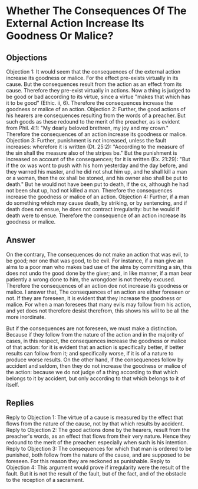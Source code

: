 # Whether The Consequences Of The External Action Increase Its Goodness Or Malice?
## Objections
Objection 1: It would seem that the consequences of the external action increase its goodness or malice. For the effect pre-exists virtually in its cause. But the consequences result from the action as an effect from its cause. Therefore they pre-exist virtually in actions. Now a thing is judged to be good or bad according to its virtue, since a virtue "makes that which has it to be good" (Ethic. ii, 6). Therefore the consequences increase the goodness or malice of an action.
Objection 2: Further, the good actions of his hearers are consequences resulting from the words of a preacher. But such goods as these redound to the merit of the preacher, as is evident from Phil. 4:1: "My dearly beloved brethren, my joy and my crown." Therefore the consequences of an action increase its goodness or malice.
Objection 3: Further, punishment is not increased, unless the fault increases: wherefore it is written (Dt. 25:2): "According to the measure of the sin shall the measure also of the stripes be." But the punishment is increased on account of the consequences; for it is written (Ex. 21:29): "But if the ox was wont to push with his horn yesterday and the day before, and they warned his master, and he did not shut him up, and he shall kill a man or a woman, then the ox shall be stoned, and his owner also shall be put to death." But he would not have been put to death, if the ox, although he had not been shut up, had not killed a man. Therefore the consequences increase the goodness or malice of an action.
Objection 4: Further, if a man do something which may cause death, by striking, or by sentencing, and if death does not ensue, he does not contract irregularity: but he would if death were to ensue. Therefore the consequence of an action increase its goodness or malice.
## Answer
On the contrary, The consequences do not make an action that was evil, to be good; nor one that was good, to be evil. For instance, if a man give an alms to a poor man who makes bad use of the alms by committing a sin, this does not undo the good done by the giver; and, in like manner, if a man bear patiently a wrong done to him, the wrongdoer is not thereby excused. Therefore the consequences of an action doe not increase its goodness or malice.
I answer that, The consequences of an action are either foreseen or not. If they are foreseen, it is evident that they increase the goodness or malice. For when a man foresees that many evils may follow from his action, and yet does not therefore desist therefrom, this shows his will to be all the more inordinate.

But if the consequences are not foreseen, we must make a distinction. Because if they follow from the nature of the action and in the majority of cases, in this respect, the consequences increase the goodness or malice of that action: for it is evident that an action is specifically better, if better results can follow from it; and specifically worse, if it is of a nature to produce worse results. On the other hand, if the consequences follow by accident and seldom, then they do not increase the goodness or malice of the action: because we do not judge of a thing according to that which belongs to it by accident, but only according to that which belongs to it of itself.
## Replies
Reply to Objection 1: The virtue of a cause is measured by the effect that flows from the nature of the cause, not by that which results by accident.
Reply to Objection 2: The good actions done by the hearers, result from the preacher's words, as an effect that flows from their very nature. Hence they redound to the merit of the preacher: especially when such is his intention.
Reply to Objection 3: The consequences for which that man is ordered to be punished, both follow from the nature of the cause, and are supposed to be foreseen. For this reason they are reckoned as punishable.
Reply to Objection 4: This argument would prove if irregularity were the result of the fault. But it is not the result of the fault, but of the fact, and of the obstacle to the reception of a sacrament.